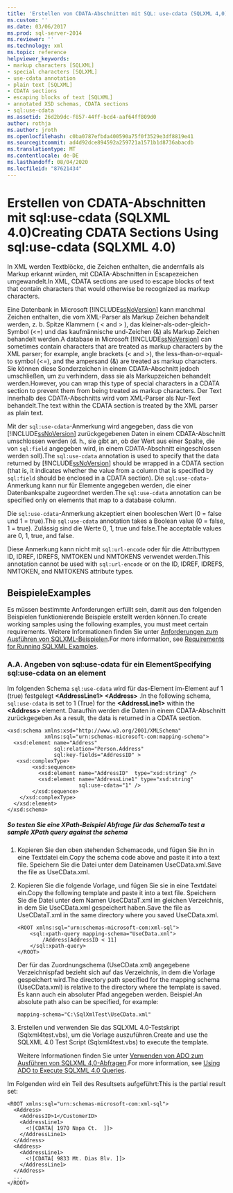 ```yaml
---
title: 'Erstellen von CDATA-Abschnitten mit SQL: use-cdata (SQLXML 4,0) | Microsoft-Dokumentation'
ms.custom: ''
ms.date: 03/06/2017
ms.prod: sql-server-2014
ms.reviewer: ''
ms.technology: xml
ms.topic: reference
helpviewer_keywords:
- markup characters [SQLXML]
- special characters [SQLXML]
- use-cdata annotation
- plain text [SQLXML]
- CDATA sections
- escaping blocks of text [SQLXML]
- annotated XSD schemas, CDATA sections
- sql:use-cdata
ms.assetid: 26d2b9dc-f857-44ff-bcd4-aaf64ff809d0
author: rothja
ms.author: jroth
ms.openlocfilehash: c0ba0787efbda400590a75f0f3529e3df8819e41
ms.sourcegitcommit: ad4d92dce894592a259721a1571b1d8736abacdb
ms.translationtype: MT
ms.contentlocale: de-DE
ms.lasthandoff: 08/04/2020
ms.locfileid: "87621434"
---
```

# <a name="creating-cdata-sections-using-sqluse-cdata-sqlxml-40"></a><span data-ttu-id="2d323-102">Erstellen von CDATA-Abschnitten mit sql:use-cdata (SQLXML 4.0)</span><span class="sxs-lookup"><span data-stu-id="2d323-102">Creating CDATA Sections Using sql:use-cdata (SQLXML 4.0)</span></span>
  <span data-ttu-id="2d323-103">In XML werden Textblöcke, die Zeichen enthalten, die andernfalls als Markup erkannt würden, mit CDATA-Abschnitten in Escapezeichen umgewandelt.</span><span class="sxs-lookup"><span data-stu-id="2d323-103">In XML, CDATA sections are used to escape blocks of text that contain characters that would otherwise be recognized as markup characters.</span></span>  
  
 <span data-ttu-id="2d323-104">Eine Datenbank in Microsoft [!INCLUDE[ssNoVersion](../../includes/ssnoversion-md.md)] kann manchmal Zeichen enthalten, die vom XML-Parser als Markup Zeichen behandelt werden, z. b. Spitze Klammern ( \< and > ), das kleiner-als-oder-gleich-Symbol (<=) und das kaufmännische und-Zeichen (&) als Markup Zeichen behandelt werden.</span><span class="sxs-lookup"><span data-stu-id="2d323-104">A database in Microsoft [!INCLUDE[ssNoVersion](../../includes/ssnoversion-md.md)] can sometimes contain characters that are treated as markup characters by the XML parser; for example, angle brackets (\< and >), the less-than-or-equal-to symbol (<=), and the ampersand (&) are treated as markup characters.</span></span> <span data-ttu-id="2d323-105">Sie können diese Sonderzeichen in einem CDATA-Abschnitt jedoch umschließen, um zu verhindern, dass sie als Markupzeichen behandelt werden.</span><span class="sxs-lookup"><span data-stu-id="2d323-105">However, you can wrap this type of special characters in a CDATA section to prevent them from being treated as markup characters.</span></span> <span data-ttu-id="2d323-106">Der Text innerhalb des CDATA-Abschnitts wird vom XML-Parser als Nur-Text behandelt.</span><span class="sxs-lookup"><span data-stu-id="2d323-106">The text within the CDATA section is treated by the XML parser as plain text.</span></span>  
  
 <span data-ttu-id="2d323-107">Mit der `sql:use-cdata`-Anmerkung wird angegeben, dass die von [!INCLUDE[ssNoVersion](../../includes/ssnoversion-md.md)] zurückgegebenen Daten in einem CDATA-Abschnitt umschlossen werden (d. h., sie gibt an, ob der Wert aus einer Spalte, die von `sql:field` angegeben wird, in einem CDATA-Abschnitt eingeschlossen werden soll).</span><span class="sxs-lookup"><span data-stu-id="2d323-107">The `sql:use-cdata` annotation is used to specify that the data returned by [!INCLUDE[ssNoVersion](../../includes/ssnoversion-md.md)] should be wrapped in a CDATA section (that is, it indicates whether the value from a column that is specified by `sql:field` should be enclosed in a CDATA section).</span></span> <span data-ttu-id="2d323-108">Die `sql:use-cdata`-Anmerkung kann nur für Elemente angegeben werden, die einer Datenbankspalte zugeordnet werden.</span><span class="sxs-lookup"><span data-stu-id="2d323-108">The `sql:use-cdata` annotation can be specified only on elements that map to a database column.</span></span>  
  
 <span data-ttu-id="2d323-109">Die `sql:use-cdata`-Anmerkung akzeptiert einen booleschen Wert (0 = false und 1 = true).</span><span class="sxs-lookup"><span data-stu-id="2d323-109">The `sql:use-cdata` annotation takes a Boolean value (0 = false, 1 = true).</span></span> <span data-ttu-id="2d323-110">Zulässig sind die Werte 0, 1, true und false.</span><span class="sxs-lookup"><span data-stu-id="2d323-110">The acceptable values are 0, 1, true, and false.</span></span>  
  
 <span data-ttu-id="2d323-111">Diese Anmerkung kann nicht mit `sql:url-encode` oder für die Attributtypen ID, IDREF, IDREFS, NMTOKEN und NMTOKENS verwendet werden.</span><span class="sxs-lookup"><span data-stu-id="2d323-111">This annotation cannot be used with `sql:url-encode` or on the ID, IDREF, IDREFS, NMTOKEN, and NMTOKENS attribute types.</span></span>  
  
## <a name="examples"></a><span data-ttu-id="2d323-112">Beispiele</span><span class="sxs-lookup"><span data-stu-id="2d323-112">Examples</span></span>  
 <span data-ttu-id="2d323-113">Es müssen bestimmte Anforderungen erfüllt sein, damit aus den folgenden Beispielen funktionierende Beispiele erstellt werden können.</span><span class="sxs-lookup"><span data-stu-id="2d323-113">To create working samples using the following examples, you must meet certain requirements.</span></span> <span data-ttu-id="2d323-114">Weitere Informationen finden Sie unter [Anforderungen zum Ausführen von SQLXML-Beispielen](../sqlxml/requirements-for-running-sqlxml-examples.md).</span><span class="sxs-lookup"><span data-stu-id="2d323-114">For more information, see [Requirements for Running SQLXML Examples](../sqlxml/requirements-for-running-sqlxml-examples.md).</span></span>  
  
### <a name="a-specifying-sqluse-cdata-on-an-element"></a><span data-ttu-id="2d323-115">A.</span><span class="sxs-lookup"><span data-stu-id="2d323-115">A.</span></span> <span data-ttu-id="2d323-116">Angeben von sql:use-cdata für ein Element</span><span class="sxs-lookup"><span data-stu-id="2d323-116">Specifying sql:use-cdata on an element</span></span>  
 <span data-ttu-id="2d323-117">Im folgenden Schema `sql:use-cdata` wird für das-Element im-Element auf 1 (true) festgelegt **\<AddressLine1>** **\<Address>** .</span><span class="sxs-lookup"><span data-stu-id="2d323-117">In the following schema, `sql:use-cdata` is set to 1 (True) for the **\<AddressLine1>** within the **\<Address>** element.</span></span> <span data-ttu-id="2d323-118">Daraufhin werden die Daten in einem CDATA-Abschnitt zurückgegeben.</span><span class="sxs-lookup"><span data-stu-id="2d323-118">As a result, the data is returned in a CDATA section.</span></span>  
  
```  
<xsd:schema xmlns:xsd="http://www.w3.org/2001/XMLSchema"  
            xmlns:sql="urn:schemas-microsoft-com:mapping-schema">  
  <xsd:element name="Address"   
               sql:relation="Person.Address"   
               sql:key-fields="AddressID" >  
   <xsd:complexType>  
        <xsd:sequence>  
          <xsd:element name="AddressID"  type="xsd:string" />  
          <xsd:element name="AddressLine1" type="xsd:string"   
                       sql:use-cdata="1" />  
        </xsd:sequence>  
    </xsd:complexType>  
  </xsd:element>  
</xsd:schema>  
```  
  
##### <a name="to-test-a-sample-xpath-query-against-the-schema"></a><span data-ttu-id="2d323-119">So testen Sie eine XPath-Beispiel Abfrage für das Schema</span><span class="sxs-lookup"><span data-stu-id="2d323-119">To test a sample XPath query against the schema</span></span>  
  
1.  <span data-ttu-id="2d323-120">Kopieren Sie den oben stehenden Schemacode, und fügen Sie ihn in eine Textdatei ein.</span><span class="sxs-lookup"><span data-stu-id="2d323-120">Copy the schema code above and paste it into a text file.</span></span> <span data-ttu-id="2d323-121">Speichern Sie die Datei unter dem Dateinamen UseCData.xml.</span><span class="sxs-lookup"><span data-stu-id="2d323-121">Save the file as UseCData.xml.</span></span>  
  
2.  <span data-ttu-id="2d323-122">Kopieren Sie die folgende Vorlage, und fügen Sie sie in eine Textdatei ein.</span><span class="sxs-lookup"><span data-stu-id="2d323-122">Copy the following template and paste it into a text file.</span></span> <span data-ttu-id="2d323-123">Speichern Sie die Datei unter dem Namen UseCDataT.xml im gleichen Verzeichnis, in dem Sie UseCData.xml gespeichert haben.</span><span class="sxs-lookup"><span data-stu-id="2d323-123">Save the file as UseCDataT.xml in the same directory where you saved UseCData.xml.</span></span>  
  
    ```  
    <ROOT xmlns:sql="urn:schemas-microsoft-com:xml-sql">  
        <sql:xpath-query mapping-schema="UseCData.xml">  
            /Address[AddressID < 11]  
        </sql:xpath-query>  
    </ROOT>  
    ```  
  
     <span data-ttu-id="2d323-124">Der für das Zuordnungschema (UseCData.xml) angegebene Verzeichnispfad bezieht sich auf das Verzeichnis, in dem die Vorlage gespeichert wird.</span><span class="sxs-lookup"><span data-stu-id="2d323-124">The directory path specified for the mapping schema (UseCData.xml) is relative to the directory where the template is saved.</span></span> <span data-ttu-id="2d323-125">Es kann auch ein absoluter Pfad angegeben werden. Beispiel:</span><span class="sxs-lookup"><span data-stu-id="2d323-125">An absolute path also can be specified, for example:</span></span>  
  
    ```  
    mapping-schema="C:\SqlXmlTest\UseCData.xml"  
    ```  
  
3.  <span data-ttu-id="2d323-126">Erstellen und verwenden Sie das SQLXML 4.0-Testskript (Sqlxml4test.vbs), um die Vorlage auszuführen.</span><span class="sxs-lookup"><span data-stu-id="2d323-126">Create and use the SQLXML 4.0 Test Script (Sqlxml4test.vbs) to execute the template.</span></span>  
  
     <span data-ttu-id="2d323-127">Weitere Informationen finden Sie unter [Verwenden von ADO zum Ausführen von SQLXML 4,0-Abfragen](../sqlxml/using-ado-to-execute-sqlxml-4-0-queries.md).</span><span class="sxs-lookup"><span data-stu-id="2d323-127">For more information, see [Using ADO to Execute SQLXML 4.0 Queries](../sqlxml/using-ado-to-execute-sqlxml-4-0-queries.md).</span></span>  
  
 <span data-ttu-id="2d323-128">Im Folgenden wird ein Teil des Resultsets aufgeführt:</span><span class="sxs-lookup"><span data-stu-id="2d323-128">This is the partial result set:</span></span>  
  
```  
<ROOT xmlns:sql="urn:schemas-microsoft-com:xml-sql">   
  <Address>   
    <AddressID>1</CustomerID>   
    <AddressLine1>   
      <![CDATA[ 1970 Napa Ct.  ]]>   
    </AddressLine1>   
  </Address>  
  <Address>  
    <AddressLine1>   
      <![CDATA[ 9833 Mt. Dias Blv. ]]>   
    </AddressLine1>   
  </Address>  
  ...  
</ROOT>  
```  
  
  
